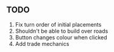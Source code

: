 ## TODO

1) Fix turn order of initial placements
2) Shouldn't be able to build over roads
3) Button changes colour when clicked
4) Add trade mechanics